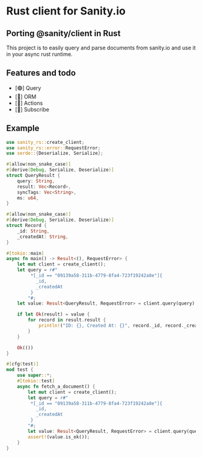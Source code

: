 # Rust client for Sanity.io

## Porting @sanity/client in Rust

This project is to easily query and parse documents from sanity.io and use it in your async rust runtime.

## Features and todo

- [🟢] Query
- [🚧] ORM
- [🔴] Actions
- [🔴] Subscribe

## Example

```rust
use sanity_rs::create_client;
use sanity_rs::error::RequestError;
use serde::{Deserialize, Serialize};

#[allow(non_snake_case)]
#[derive(Debug, Serialize, Deserialize)]
struct QueryResult {
    query: String,
    result: Vec<Record>,
    syncTags: Vec<String>,
    ms: u64,
}

#[allow(non_snake_case)]
#[derive(Debug, Serialize, Deserialize)]
struct Record {
    _id: String,
    _createdAt: String,
}

#[tokio::main]
async fn main() -> Result<(), RequestError> {
    let mut client = create_client();
    let query = r#"
         *[_id == "09139a58-311b-4779-8fa4-723f19242a8e"]{
           _id,
           _createdAt
         }
        "#;
    let value: Result<QueryResult, RequestError> = client.query(query).await?.json();

    if let Ok(result) = value {
        for record in result.result {
            println!("ID: {}, Created At: {}", record._id, record._createdAt);
        }
    }

    Ok(())
}

#[cfg(test)]
mod test {
    use super::*;
    #[tokio::test]
    async fn fetch_a_document() {
        let mut client = create_client();
        let query = r#"
         *[_id == "09139a58-311b-4779-8fa4-723f19242a8e"]{
           _id,
           _createdAt
         }
        "#;
        let value: Result<QueryResult, RequestError> = client.query(query).await.unwrap().json();
        assert!(value.is_ok());
    }
}

```
